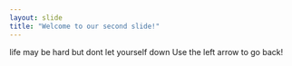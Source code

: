 ```yaml
---
layout: slide
title: "Welcome to our second slide!"
---
```

life may be hard but dont let yourself down
Use the left arrow to go back!
